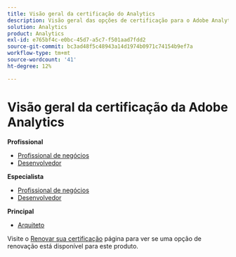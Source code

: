 ```yaml
---
title: Visão geral da certificação do Analytics
description: Visão geral das opções de certificação para o Adobe Analytics
solution: Analytics
product: Analytics
exl-id: e765bf4c-e0bc-45d7-a5c7-f501aad7fdd2
source-git-commit: bc3ad48f5c48943a14d1974b0971c74154b9ef7a
workflow-type: tm+mt
source-wordcount: '41'
ht-degree: 12%

---
```


# Visão geral da certificação da Adobe Analytics

**Profissional**

* [Profissional de negócios](/help/certifications/aa/aa-p-business.md) <!--AD0-E212-->
* [Desenvolvedor](/help/certifications/aa/aa-p-developer.md) <!--AD0-E213-->

**Especialista**

* [Profissional de negócios](/help/certifications/aa/aa-e-business.md) <!--AD0-E208-->
* [Desenvolvedor](/help/certifications/aa/aa-e-developer.md) <!--AD0-E209-->

**Principal**

* [Arquiteto](/help/certifications/aa/aa-m-architect.md) <!--AD0-E207-->

Visite o [Renovar sua certificação](/help/certifications/renew.md) página para ver se uma opção de renovação está disponível para este produto.
